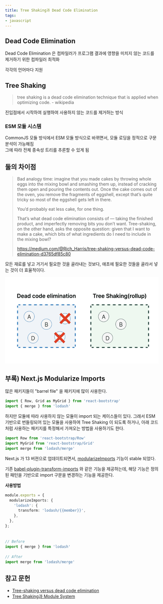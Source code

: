 ```yaml
---
title: Tree Shaking과 Dead Code Elimination
tags:
- javascript
---
```


## Dead Code Elimination  
Dead Code Elimination 은 컴파일러가 프로그램 결과에 영향을 미치지 않는 코드를 제거하기 위한 컴파일러 최적화

각각의 언어마다 지원

## Tree Shaking
> tree shaking is a dead code elimination technique that is applied when optimizing code. - wikipedia  

진입점에서 시작하여 실행하여 사용하지 않는 코드를 제거하는 방식

### ESM 모듈 시스템
CommonJS 모듈 방식에서 ESM 모듈 방식으로 바뀌면서, 모듈 로딩을 정적으로 구문 분석이 가능해짐  
그에 따라 전체 종속성 트리를 추론할 수 있게 됨

## 둘의 차이점  
> Bad analogy time: imagine that you made cakes by throwing whole eggs into the mixing bowl and smashing them up, instead of cracking them open and pouring the contents out. Once the cake comes out of the oven, you remove the fragments of eggshell, except that’s quite tricky so most of the eggshell gets left in there.   
> 
> You’d probably eat less cake, for one thing.
> 
> That’s what dead code elimination consists of — taking the finished product, and imperfectly removing bits you don’t want. Tree-shaking, on the other hand, asks the opposite question: given that I want to make a cake, which bits of what ingredients do I need to include in the mixing bowl?
> 
> https://medium.com/@Rich_Harris/tree-shaking-versus-dead-code-elimination-d3765df85c80

모든 재료를 넣고 거기서 필요한 것을 골라내는 것보다, 애초에 필요한 것들을 골라서 넣는 것이 더 효율적이다.

![출처: sosolog](../attachments/dead-code-elimination-vs-tree-shaking.png)

## 부록) Next.js Modularize Imports 

많은 패키지들이 "barrel file" 을 패키지에 많이 사용한다.

```typescript jsx
import { Row, Grid as MyGrid } from 'react-bootstrap'
import { merge } from 'lodash'
```
하지만 모듈에 따라 사용하지 않는 모듈이 import 되는 케이스들이 있다.
그래서 ESM 기반으로 번들링되어 있는 모듈을 사용하여 Tree Shaking 이 되도록 하거나, 아래 코드처럼 사용하는 패키지를 특정해서 가져오는 방법을 사용하기도 한다.
```typescript jsx
import Row from 'react-bootstrap/Row'
import MyGrid from 'react-bootstrap/Grid'
import merge from 'lodash/merge'
```
Next.js 가 13 버젼으로 업데이트되면서, [modularizeImports](https://nextjs.org/docs/advanced-features/compiler#modularize-imports) 기능이 stable 되었다.


기존 [babel-plugin-transform-imports](https://www.npmjs.com/package/babel-plugin-transform-imports) 와 같은 기능을 제공하는데, 
해당 기능은 정의된 패턴을 기반으로 import 구문을 변경하는 기능을 제공한다.

**사용방법**  
```typescript jsx
module.exports = {
  modularizeImports: {
    'lodash': {
      transform: 'lodash/{{member}}',
    },
  },
};


// Before
import { merge } from 'lodash'

// After 
import merge from 'lodash/merge'
```

## 참고 문헌
- [Tree-shaking versus dead code elimination](https://medium.com/@Rich_Harris/tree-shaking-versus-dead-code-elimination-d3765df85c80)
- [Tree Shaking과 Module System](https://so-so.dev/web/tree-shaking-module-system/)



